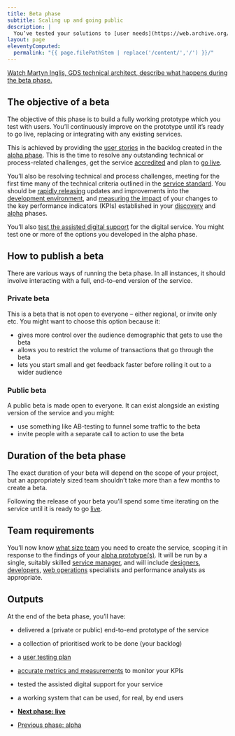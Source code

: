 ```yaml
---
title: Beta phase
subtitle: Scaling up and going public
description: |
  You’ve tested your solutions to [user needs](https://web.archive.org/web/20150328073638/https://www.gov.uk/service-manual/user-centred-design/user-needs) and built up a clear picture of what it will take to [build](https://web.archive.org/web/20150328073638/https://www.gov.uk/service-manual/making-software) and [operate](https://web.archive.org/web/20150328073638/https://www.gov.uk/service-manual/operations) your service. Now you will build an end-to-end prototype, test it in public and prepare to run it.
layout: page
eleventyComputed:
  permalink: "{{ page.filePathStem | replace('/content/','/') }}/"
---
```


[Watch Martyn Inglis, GDS technical architect, describe what happens during the beta phase.](https://www.youtube.com/watch?v=s0l8HauO_PM)

## The objective of a beta

The objective of this phase is to build a fully working prototype which you test with users. You’ll continuously improve on the prototype until it’s ready to go live, replacing or integrating with any existing services.

This is achieved by providing the [user stories](https://web.archive.org/web/20150328073638/https://www.gov.uk/service-manual/agile/writing-user-stories) in the backlog created in the [alpha phase](https://web.archive.org/web/20150328073638/https://www.gov.uk/service-manual/phases/alpha). This is the time to resolve any outstanding technical or process-related challenges, get the service [accredited](https://web.archive.org/web/20150328073638/https://www.gov.uk/service-manual/making-software/information-security) and plan to [go live](https://web.archive.org/web/20150328073638/https://www.gov.uk/service-manual/phases/live).

You’ll also be resolving technical and process challenges, meeting for the first time many of the technical criteria outlined in the [service standard](https://web.archive.org/web/20150328073638/https://www.gov.uk/service-manual/digital-by-default). You should be [rapidly releasing](https://web.archive.org/web/20150328073638/https://www.gov.uk/service-manual/making-software/release-strategies) updates and improvements into the [development environment](https://web.archive.org/web/20150328073638/https://www.gov.uk/service-manual/making-software/development-environment), and [measuring the impact](https://web.archive.org/web/20150328073638/https://www.gov.uk/service-manual/measurement) of your changes to the key performance indicators (KPIs) established in your [discovery](https://web.archive.org/web/20150328073638/https://www.gov.uk/service-manual/phases/discovery) and [alpha](https://web.archive.org/web/20150328073638/https://www.gov.uk/service-manual/phases/alpha) phases.

You’ll also [test the assisted digital support](https://web.archive.org/web/20150328073638/https://www.gov.uk/service-manual/assisted-digital/action-plan#beta-stage) for the digital service. You might test one or more of the options you developed in the alpha phase.

## How to publish a beta

There are various ways of running the beta phase. In all instances, it should involve interacting with a full, end-to-end version of the service.

### Private beta

This is a beta that is not open to everyone – either regional, or invite only etc. You might want to choose this option because it:

- gives more control over the audience demographic that gets to use the beta
- allows you to restrict the volume of transactions that go through the beta
- lets you start small and get feedback faster before rolling it out to a wider audience

### Public beta

A public beta is made open to everyone. It can exist alongside an existing version of the service and you might:

- use something like AB-testing to funnel some traffic to the beta
- invite people with a separate call to action to use the beta

## Duration of the beta phase

The exact duration of your beta will depend on the scope of your project, but an appropriately sized team shouldn’t take more than a few months to create a beta.

Following the release of your beta you’ll spend some time iterating on the service until it is ready to go [live](https://web.archive.org/web/20150328073638/https://www.gov.uk/service-manual/phases/live).

## Team requirements

You’ll now know [what size team](https://web.archive.org/web/20150328073638/https://www.gov.uk/service-manual/the-team) you need to create the service, scoping it in response to the findings of your [alpha prototype(s)](https://web.archive.org/web/20150328073638/https://www.gov.uk/service-manual/phases/alpha). It will be run by a single, suitably skilled [service manager](https://web.archive.org/web/20150328073638/https://www.gov.uk/service-manual/the-team/service-manager), and will include [designers](https://web.archive.org/web/20150328073638/https://www.gov.uk/service-manual/the-team/designer), [developers](https://web.archive.org/web/20150328073638/https://www.gov.uk/service-manual/the-team/developer), [web operations](https://web.archive.org/web/20150328073638/https://www.gov.uk/service-manual/the-team/web-operations) specialists and performance analysts as appropriate.

## Outputs

At the end of the beta phase, you’ll have:

- delivered a (private or public) end-to-end prototype of the service
- a collection of prioritised work to be done (your backlog)
- a [user testing plan](https://web.archive.org/web/20150328073638/https://www.gov.uk/service-manual/user-centred-design/user-research)
- [accurate metrics and measurements](https://web.archive.org/web/20150328073638/https://www.gov.uk/service-manual/measurement) to monitor your KPIs
- tested the assisted digital support for your service
- a working system that can be used, for real, by end users

- **[Next phase: live](/version-1/guides/live-phase/)**
- [Previous phase: alpha](/version-1/guides/alpha-phase/)
